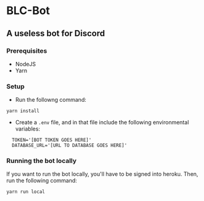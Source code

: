 # BLC-Bot
## A useless bot for Discord

### Prerequisites
- NodeJS
- Yarn

### Setup 
- Run the followng command:
```
yarn install
```
- Create a `.env` file, and in that file include the following environmental variables:
```
  TOKEN='[BOT TOKEN GOES HERE]'
  DATABASE_URL='[URL TO DATABASE GOES HERE]'
```

### Running the bot locally 
If you want to run the bot locally, you'll have to be signed into heroku. Then, run the following command:
```
yarn run local
```

